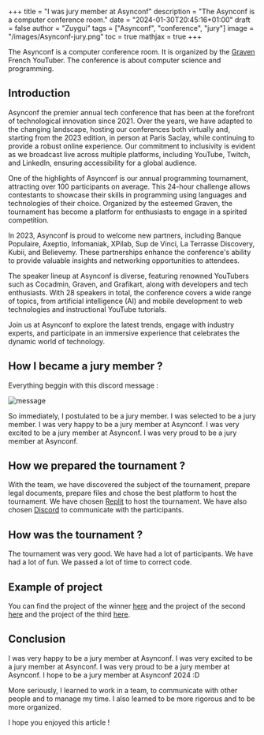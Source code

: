 +++
title = "I was jury member at Asynconf"
description = "The Asynconf is a computer conference room."
date = "2024-01-30T20:45:16+01:00"
draft = false
author = "Zuygui"
tags = ["Asynconf", "conference", "jury"]
image = "/images/Asynconf-jury.png"
toc = true
mathjax = true
+++

The Asynconf is a computer conference room. It is organized by the [Graven](https://www.youtube.com/@Gravenilvectuto) French YouTuber. The conference is about computer science and programming.

## Introduction

Asynconf the premier annual tech conference that has been at the forefront of technological innovation since 2021. Over the years, we have adapted to the changing landscape, hosting our conferences both virtually and, starting from the 2023 edition, in person at Paris Saclay, while continuing to provide a robust online experience. Our commitment to inclusivity is evident as we broadcast live across multiple platforms, including YouTube, Twitch, and LinkedIn, ensuring accessibility for a global audience.

One of the highlights of Asynconf is our annual programming tournament, attracting over 100 participants on average. This 24-hour challenge allows contestants to showcase their skills in programming using languages and technologies of their choice. Organized by the esteemed Graven, the tournament has become a platform for enthusiasts to engage in a spirited competition.

In 2023, Asynconf is proud to welcome new partners, including Banque Populaire, Axeptio, Infomaniak, XPilab, Sup de Vinci, La Terrasse Discovery, Kubii, and Believemy. These partnerships enhance the conference's ability to provide valuable insights and networking opportunities to attendees.

The speaker lineup at Asynconf is diverse, featuring renowned YouTubers such as Cocadmin, Graven, and Grafikart, along with developers and tech enthusiasts. With 28 speakers in total, the conference covers a wide range of topics, from artificial intelligence (AI) and mobile development to web technologies and instructional YouTube tutorials.

Join us at Asynconf to explore the latest trends, engage with industry experts, and participate in an immersive experience that celebrates the dynamic world of technology.

## How I became a jury member ?

Everything beggin with this discord message :

![message](https://file.notion.so/f/f/20757bd2-1562-4ed6-bd95-4b33e254dfcc/ff87d321-cd05-40e0-ac6d-2504713de858/Untitled.png?id=6c8bca3a-adc0-4b28-8f0c-33c4552759bc&table=block&spaceId=20757bd2-1562-4ed6-bd95-4b33e254dfcc&expirationTimestamp=1706738400000&signature=1ZCwv6k0isuc8M7bRxh37X6Lm3PkzDcqKaBF_2LJMIM&downloadName=Untitled.png)

So immediately, I postulated to be a jury member. I was selected to be a jury member. I was very happy to be a jury member at Asynconf. I was very excited to be a jury member at Asynconf. I was very proud to be a jury member at Asynconf.

## How we prepared the tournament ?

With the team, we have discovered the subject of the tournament, prepare legal documents, prepare files and chose the best platform to host the tournament. We have chosen [Replit](https://replit.com) to host the tournament. We have also chosen [Discord](https://discord.com) to communicate with the participants.

## How was the tournament ?

The tournament was very good. We have had a lot of participants. We have had a lot of fun. We passed a lot of time to correct code.

## Example of project

You can find the project of the winner [here](https://github.com/maxencebonamy/Asynconf-2023/tree/main) and the project of the second [here](https://github.com/Mireole/Asynconf2023) and the project of the third [here](https://github.com/Mireole/Asynconf2023).

## Conclusion

I was very happy to be a jury member at Asynconf. I was very excited to be a jury member at Asynconf. I was very proud to be a jury member at Asynconf. I hope to be a jury member at Asynconf 2024 :D

More seriously, I learned to work in a team, to communicate with other people and to manage my time. I also learned to be more rigorous and to be more organized.

I hope you enjoyed this article !
